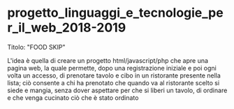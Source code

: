 # progetto_linguaggi_e_tecnologie_per_il_web_2018-2019

Titolo: "FOOD SKIP"

L'idea è quella di creare un progetto html/javascript/php che apre una pagina web, la quale permette,
dopo una registrazione iniziale e poi ogni volta un accesso, di prenotare tavolo e cibo in un ristorante
presente nella lista; ciò consente a chi ha prenotato che quando va al ristorante scelto si siede e mangia,
senza dover aspettare per che si liberi un tavolo, di ordinare e che venga cucinato ciò che è stato ordinato
